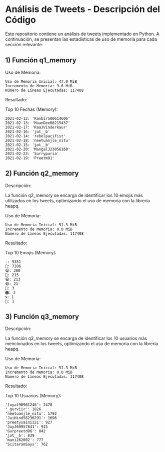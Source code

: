 # Análisis de Tweets - Descripción del Código

Este repositorio contiene un análisis de tweets implementado en Python. A continuación, se presentan las  estadísticas de uso de memoria para cada sección relevante:

## 1) Función q1_memory
Uso de Memoria:

    Uso de Memoria Inicial: 47.0 MiB
    Incremento de Memoria: 3.6 MiB
    Número de Líneas Ejecutadas: 117408

Resultado:

Top 10 Fechas (Memory):

    2021-02-12: 'RanbirS00614606'
    2021-02-13: 'MaanDee08215437'
    2021-02-17: 'RaaJVinderkaur'
    2021-02-16: 'jot__b'
    2021-02-14: 'rebelpacifist'
    2021-02-18: 'neetuanjle_nitu'
    2021-02-15: 'jot__b'
    2021-02-20: 'MangalJ23056160'
    2021-02-23: 'Surrypuria'
    2021-02-19: 'Preetm91'


## 2) Función q2_memory
Descripción:

La función q2_memory se encarga de identificar los 10 emojis más utilizados en los tweets, optimizando el uso de memoria con la librería heapq.

Uso de Memoria:

    Uso de Memoria Inicial: 51.3 MiB
    Incremento de Memoria: 0.0 MiB
    Número de Líneas Ejecutadas: 117408

Resultado:

Top 10 Emojis (Memory):

    -: 9351
    🙏: 7286
    😁: 280
    🙌: 215
    😀: 213
    😷: 21
    🧿: 3
    🅰: 3
    🌀: 1
    🚀: 1

## 3) Función q3_memory
Descripción:

La función q3_memory se encarga de identificar los 10 usuarios más mencionados en los tweets, optimizando el uso de memoria con la librería heapq.

Uso de Memoria:

    Uso de Memoria Inicial: 51.3 MiB
    Incremento de Memoria: 0.0 MiB
    Número de Líneas Ejecutadas: 117408

Resultado:

Top 10 Usuarios (Memory):

    'loyal90901246': 2478
    '_gurviir': 1826
    'neetuanjle_nitu': 1792
    'JaiHind58236291': 1696
    'preetysaini321': 927
    'JoyJ69957841': 915
    'Gurpreetd86': 842
    'jot__b': 839
    'mani262002': 777
    'ScitaramSays': 762